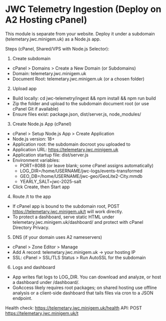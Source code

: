 # JWC Telemetry Ingestion (Deploy on A2 Hosting cPanel)

This module is separate from your website. Deploy it under a subdomain (telemetary.jwc.minigem.uk) as a Node.js app.

Steps (cPanel, Shared/VPS with Node.js Selector):

1) Create subdomain
- cPanel > Domains > Create a New Domain (or Subdomains)
- Domain: telemetary.jwc.minigem.uk
- Document Root: telemetary.jwc.minigem.uk (or a chosen folder)

2) Upload app
- Build locally: cd jwc-telemetry/ingest && npm install && npm run build
- Zip the folder and upload to the subdomain document root (or use cPanel Git if available)
- Ensure files exist: package.json, dist/server.js, node_modules/

3) Create Node.js App (cPanel)
- cPanel > Setup Node.js App > Create Application
- Node.js version: 18+
- Application root: the subdomain docroot you uploaded to
- Application URL: https://telemetary.jwc.minigem.uk
- Application startup file: dist/server.js
- Environment variables:
  - PORT=8088 (or leave blank; some cPanel assigns automatically)
  - LOG_DIR=/home/USERNAME/jwc-logs/events-transformed
  - GEO_DB=/home/USERNAME/jwc-geo/GeoLite2-City.mmdb
  - YEARLY_SALT=jwc-2025-salt
- Click Create, then Start app

4) Route /t to the app
- If cPanel app is bound to the subdomain root, POST https://telemetary.jwc.minigem.uk/t will work directly.
- To protect a dashboard, serve static HTML under telemetary.jwc.minigem.uk/dashboard/ and protect with cPanel Directory Privacy.

5) DNS (if your domain uses A2 nameservers)
- cPanel > Zone Editor > Manage
- Add A record: telemetary.jwc.minigem.uk -> your hosting IP
- SSL: cPanel > SSL/TLS Status > Run AutoSSL for the subdomain

6) Logs and dashboard
- App writes flat logs to LOG_DIR. You can download and analyze, or host a dashboard under /dashboard/.
- GoAccess likely requires root packages; on shared hosting use offline analysis or a client-side dashboard that tails files via cron to a JSON endpoint.

Health check: https://telemetary.jwc.minigem.uk/health
API: POST https://telemetary.jwc.minigem.uk/t
